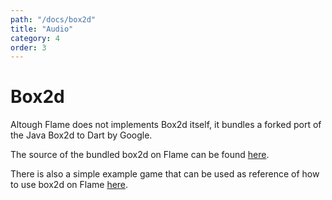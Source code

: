 ```yaml
---
path: "/docs/box2d"
title: "Audio"
category: 4
order: 3
---
```

# Box2d

Altough Flame does not implements Box2d itself, it bundles a forked port of the Java Box2d to Dart by Google.

The source of the bundled box2d on Flame can be found [here](https://github.com/feroult/box2d.dart).

There is also a simple example game that can be used as reference of how to use box2d on Flame [here](https://github.com/feroult/haunt).

